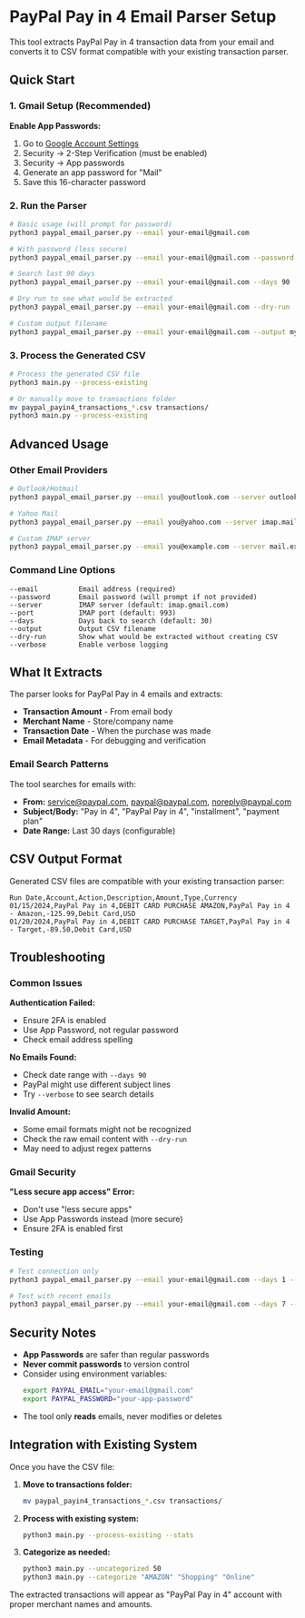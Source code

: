 # PayPal Pay in 4 Email Parser Setup

This tool extracts PayPal Pay in 4 transaction data from your email and converts it to CSV format compatible with your existing transaction parser.

## Quick Start

### 1. Gmail Setup (Recommended)

**Enable App Passwords:**
1. Go to [Google Account Settings](https://myaccount.google.com/)
2. Security → 2-Step Verification (must be enabled)
3. Security → App passwords
4. Generate an app password for "Mail"
5. Save this 16-character password

### 2. Run the Parser

```bash
# Basic usage (will prompt for password)
python3 paypal_email_parser.py --email your-email@gmail.com

# With password (less secure)
python3 paypal_email_parser.py --email your-email@gmail.com --password your-app-password

# Search last 90 days
python3 paypal_email_parser.py --email your-email@gmail.com --days 90

# Dry run to see what would be extracted
python3 paypal_email_parser.py --email your-email@gmail.com --dry-run

# Custom output filename
python3 paypal_email_parser.py --email your-email@gmail.com --output my_paypal_transactions.csv
```

### 3. Process the Generated CSV

```bash
# Process the generated CSV file
python3 main.py --process-existing

# Or manually move to transactions folder
mv paypal_payin4_transactions_*.csv transactions/
python3 main.py --process-existing
```

## Advanced Usage

### Other Email Providers

```bash
# Outlook/Hotmail
python3 paypal_email_parser.py --email you@outlook.com --server outlook.office365.com --port 993

# Yahoo Mail
python3 paypal_email_parser.py --email you@yahoo.com --server imap.mail.yahoo.com --port 993

# Custom IMAP server
python3 paypal_email_parser.py --email you@example.com --server mail.example.com --port 993
```

### Command Line Options

```
--email          Email address (required)
--password       Email password (will prompt if not provided)
--server         IMAP server (default: imap.gmail.com)
--port           IMAP port (default: 993)
--days           Days back to search (default: 30)
--output         Output CSV filename
--dry-run        Show what would be extracted without creating CSV
--verbose        Enable verbose logging
```

## What It Extracts

The parser looks for PayPal Pay in 4 emails and extracts:

- **Transaction Amount** - From email body
- **Merchant Name** - Store/company name
- **Transaction Date** - When the purchase was made
- **Email Metadata** - For debugging and verification

### Email Search Patterns

The tool searches for emails with:
- **From:** service@paypal.com, paypal@paypal.com, noreply@paypal.com
- **Subject/Body:** "Pay in 4", "PayPal Pay in 4", "installment", "payment plan"
- **Date Range:** Last 30 days (configurable)

## CSV Output Format

Generated CSV files are compatible with your existing transaction parser:

```csv
Run Date,Account,Action,Description,Amount,Type,Currency
01/15/2024,PayPal Pay in 4,DEBIT CARD PURCHASE AMAZON,PayPal Pay in 4 - Amazon,-125.99,Debit Card,USD
01/20/2024,PayPal Pay in 4,DEBIT CARD PURCHASE TARGET,PayPal Pay in 4 - Target,-89.50,Debit Card,USD
```

## Troubleshooting

### Common Issues

**Authentication Failed:**
- Ensure 2FA is enabled
- Use App Password, not regular password
- Check email address spelling

**No Emails Found:**
- Check date range with `--days 90`
- PayPal might use different subject lines
- Try `--verbose` to see search details

**Invalid Amount:**
- Some email formats might not be recognized
- Check the raw email content with `--dry-run`
- May need to adjust regex patterns

### Gmail Security

**"Less secure app access" Error:**
- Don't use "less secure apps"
- Use App Passwords instead (more secure)
- Ensure 2FA is enabled first

### Testing

```bash
# Test connection only
python3 paypal_email_parser.py --email your-email@gmail.com --days 1 --dry-run --verbose

# Test with recent emails
python3 paypal_email_parser.py --email your-email@gmail.com --days 7 --dry-run
```

## Security Notes

- **App Passwords** are safer than regular passwords
- **Never commit passwords** to version control
- Consider using environment variables:
  ```bash
  export PAYPAL_EMAIL="your-email@gmail.com"
  export PAYPAL_PASSWORD="your-app-password"
  ```
- The tool only **reads** emails, never modifies or deletes

## Integration with Existing System

Once you have the CSV file:

1. **Move to transactions folder:**
   ```bash
   mv paypal_payin4_transactions_*.csv transactions/
   ```

2. **Process with existing system:**
   ```bash
   python3 main.py --process-existing --stats
   ```

3. **Categorize as needed:**
   ```bash
   python3 main.py --uncategorized 50
   python3 main.py --categorize "AMAZON" "Shopping" "Online"
   ```

The extracted transactions will appear as "PayPal Pay in 4" account with proper merchant names and amounts.